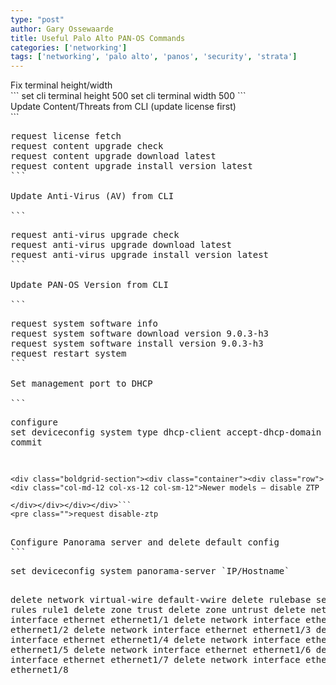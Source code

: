 ```yaml
---
type: "post"
author: Gary Ossewaarde
title: Useful Palo Alto PAN-OS Commands
categories: ['networking']
tags: ['networking', 'palo alto', 'panos', 'security', 'strata']
---
```


<div class="boldgrid-section"><div class="container"><div class="row"><div class="col-md-12 col-xs-12 col-sm-12">Fix terminal height/width

</div></div></div></div>```
set cli terminal height 500
set cli terminal width 500
```

<div class="boldgrid-section"><div class="container"><div class="row"><div class="col-md-12 col-xs-12 col-sm-12">Update Content/Threats from CLI (update license first)

</div></div></div></div>```
<pre class="">request license fetch 
request content upgrade check
request content upgrade download latest
request content upgrade install version latest
```

<div class="boldgrid-section"><div class="container"><div class="row"><div class="col-md-12 col-xs-12 col-sm-12">Update Anti-Virus (AV) from CLI

</div></div></div></div>```
<pre class="">request anti-virus upgrade check 
request anti-virus upgrade download latest 
request anti-virus upgrade install version latest
```

<div class="boldgrid-section"><div class="container"><div class="row"><div class="col-md-12 col-xs-12 col-sm-12">Update PAN-OS Version from CLI

</div></div></div></div>```
<pre class="">request system software info
request system software download version 9.0.3-h3
request system software install version 9.0.3-h3
request restart system
```

<div class="boldgrid-section"><div class="container"><div class="row"><div class="col-md-12 col-xs-12 col-sm-12">Set management port to DHCP

</div></div></div></div>```
<pre class="">configure
set deviceconfig system type dhcp-client accept-dhcp-domain yes accept-dhcp-hostname yes send-client-id yes send-hostname yes
commit


```

<div class="boldgrid-section"><div class="container"><div class="row"><div class="col-md-12 col-xs-12 col-sm-12">Newer models – disable ZTP

</div></div></div></div>```
<pre class="">request disable-ztp
```

<div class="boldgrid-section"><div class="container"><div class="row"><div class="col-md-12 col-xs-12 col-sm-12">Configure Panorama server and delete default config </div></div></div></div>```
<pre class="">set deviceconfig system panorama-server `IP/Hostname`

delete network virtual-wire default-vwire
delete rulebase security rules rule1
delete zone trust
delete zone untrust
delete network interface ethernet ethernet1/1
delete network interface ethernet ethernet1/2
delete network interface ethernet ethernet1/3
delete network interface ethernet ethernet1/4
delete network interface ethernet ethernet1/5
delete network interface ethernet ethernet1/6
delete network interface ethernet ethernet1/7
delete network interface ethernet ethernet1/8
```